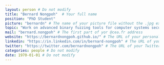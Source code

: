 ```yaml
---
layout: person # Do not modify
title: "Bernard Nongpoh"  # Your full name
position: "PhD Student"
picture: "bernardn" # The name of your picture file without the .jpg extension
topic: "Work on advanced binary fuzzing tools for computer systems security" # For interns, PhD students and postdocs, briefly describe your research topic (tenured researchers should remove this line)
mail: "bernard.nongpoh" # The first part of yor @cea.fr address
website: "https://bernardnongpoh.github.io/" # The URL of your personal website if you have one, otherwise remove the line
linkedin: "https://in.linkedin.com/in/bernard-nongpoh" # The URL of your Linkedin page if you have one, otherwise remove the line
twitter: "https://twitter.com/bernardnongpoh" # The URL of your Twitter page if you have one, otherwise remove the line (by the way, Twitter is a great way to discuss with other researchers around the world)
categories: people # Do not modify
date: 1970-01-01 # Do not modify
---
```


